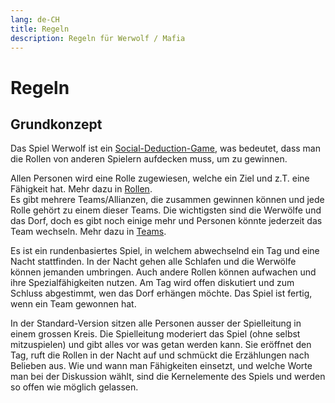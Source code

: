 ```yaml
---
lang: de-CH
title: Regeln
description: Regeln für Werwolf / Mafia
---
```


# Regeln

## Grundkonzept

Das Spiel Werwolf ist ein [Social-Deduction-Game](https://en.wikipedia.org/wiki/Social_deduction_game), was bedeutet, dass man die Rollen von anderen Spielern aufdecken muss, um zu gewinnen.

Allen Personen wird eine Rolle zugewiesen, welche ein Ziel und z.T. eine Fähigkeit hat. Mehr dazu in [Rollen](/regeln/rollen).  
Es gibt mehrere Teams/Allianzen, die zusammen gewinnen können und jede Rolle gehört zu einem dieser Teams. Die wichtigsten sind die Werwölfe und das Dorf, doch es gibt noch einige mehr und Personen könnte jederzeit das Team wechseln. Mehr dazu in [Teams](/regeln/teams).

Es ist ein rundenbasiertes Spiel, in welchem abwechselnd ein Tag und eine Nacht stattfinden. In der Nacht gehen alle Schlafen und die Werwölfe können jemanden umbringen. Auch andere Rollen können aufwachen und ihre Spezialfähigkeiten nutzen. Am Tag wird offen diskutiert und zum Schluss abgestimmt, wen das Dorf erhängen möchte. Das Spiel ist fertig, wenn ein Team gewonnen hat.

In der Standard-Version sitzen alle Personen ausser der Spielleitung in einem grossen Kreis. Die Spielleitung moderiert das Spiel (ohne selbst mitzuspielen) und gibt alles vor was getan werden kann. Sie eröffnet den Tag, ruft die Rollen in der Nacht auf und schmückt die Erzählungen nach Belieben aus. Wie und wann man Fähigkeiten einsetzt, und welche Worte man bei der Diskussion wählt, sind die Kernelemente des Spiels und werden so offen wie möglich gelassen.
